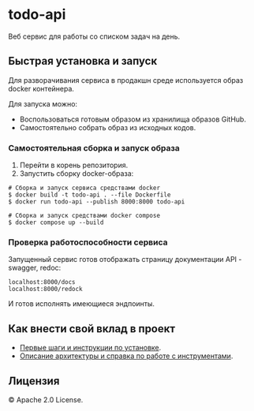 # todo-api
Веб сервис для работы со списком задач на день.

## Быстрая установка и запуск

Для разворачивания сервиса в продакшн среде используется образ docker контейнера.

Для запуска можно:
- Воспользоваться готовым образом из хранилища образов GitHub.
- Самостоятельно собрать образ из исходных кодов.

### Самостоятельная сборка и запуск образа

1. Перейти в корень репозитория.
2. Запустить сборку docker-образа:
```shell
# Сборка и запуск сервиса средствами docker
$ docker build -t todo-api . --file Dockerfile
$ docker run todo-api --publish 8000:8000 todo-api

# Сборка и запуск средствами docker compose
$ docker compose up --build
```

### Проверка работоспособности сервиса
Запущенный сервис готов отображать страницу документации API - swagger, redoc:
```
localhost:8000/docs
localhost:8000/redock
```
И готов исполнять имеющиеся эндпоинты.


## Как внести свой вклад в проект
- [Первые шаги и инструкции по установке](./docs/contributing.md).
- [Описание архитектуры и справка по работе с инструментами](./docs/architecture.md).

## Лицензия
© Apache 2.0 License.
